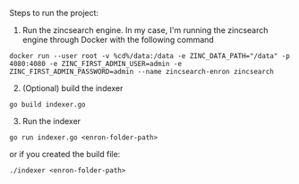 Steps to run the project:

1. Run the zincsearch engine. In my case, I'm running the zincsearch engine through Docker with the following command

```
docker run --user root -v %cd%/data:/data -e ZINC_DATA_PATH="/data" -p 4080:4080 -e ZINC_FIRST_ADMIN_USER=admin -e ZINC_FIRST_ADMIN_PASSWORD=admin --name zincsearch-enron zincsearch
```

2. (Optional) build the indexer

```
go build indexer.go
```

3. Run the indexer

```
go run indexer.go <enron-folder-path>

```

or if you created the build file:

```
./indexer <enron-folder-path>
```
